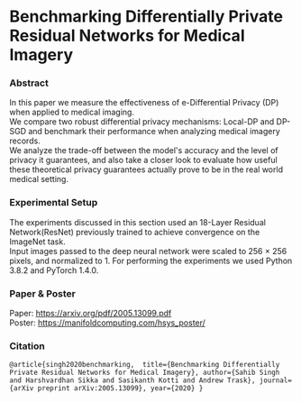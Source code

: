 # Benchmarking Differentially Private Residual Networks for Medical Imagery

### Abstract
In this paper we measure the effectiveness of e-Differential Privacy (DP) when applied to medical imaging. <br />
We compare two robust differential privacy mechanisms: Local-DP and DP-SGD and benchmark their performance when analyzing medical imagery records. <br />
We analyze the trade-off between the model's accuracy and the level of privacy it guarantees, and also take a closer look to evaluate how useful these theoretical privacy guarantees actually prove to be in the real world medical setting.

### Experimental Setup
The experiments discussed in this section used an 18-Layer Residual Network(ResNet) previously trained to achieve convergence on the ImageNet task. <br />
Input images passed to the deep neural network were scaled to 256 × 256 pixels, and normalized to 1. For performing the experiments we used Python 3.8.2 and PyTorch 1.4.0.

### Paper & Poster
Paper: https://arxiv.org/pdf/2005.13099.pdf <br />
Poster: https://manifoldcomputing.com/hsys_poster/

### Citation
`@article{singh2020benchmarking, 
  title={Benchmarking Differentially Private Residual Networks for Medical Imagery},
  author={Sahib Singh and Harshvardhan Sikka and Sasikanth Kotti and Andrew Trask},
  journal={arXiv preprint arXiv:2005.13099},
  year={2020}
}`
